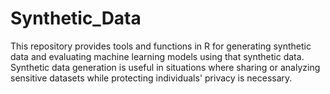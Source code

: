 # Synthetic_Data
This repository provides tools and functions in R for generating synthetic data and evaluating machine learning models using that synthetic data. Synthetic data generation is useful in situations where sharing or analyzing sensitive datasets while protecting individuals' privacy is necessary.
